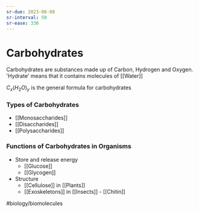 ```yaml
---
sr-due: 2023-06-08
sr-interval: 50
sr-ease: 330
---
```

# Carbohydrates
Carbohydrates are substances made up of Carbon, Hydrogen and Oxygen. 
'Hydrate' means that it contains molecules of [[Water]]

$C_x(H_2O)_y$ is the general formula for carbohydrates

### Types of Carbohydrates
- [[Monosaccharides]]
- [[Disaccharides]]
- [[Polysaccharides]]

### Functions of Carbohydrates in Organisms
- Store and release energy 
	- [[Glucose]]
	- [[Glycogen]]
- Structure 
	- [[Cellulose]] in [[Plants]]
	- [[Exoskeletons]] in [[Insects]] - [[Chitin]]


#biology/biomolecules 